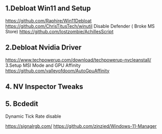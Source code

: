 ## 1.Debloat Win11 and Setup
https://github.com/Raphire/Win11Debloat
https://github.com/ChrisTitusTech/winutil
Disable Defender ( Broke MS Store)
https://github.com/lostzombie/AchillesScript

## 2.Debloat Nvidia Driver
https://www.techpowerup.com/download/techpowerup-nvcleanstall/
3.Setup MSI Mode and GPU Affinity
https://github.com/valleyofdoom/AutoGpuAffinity

## 4. NV Inspector Tweaks

## 5. Bcdedit 
Dynamic Tick Rate disable



https://signalrgb.com/
https://github.com/zinzied/Windows-11-Manager
